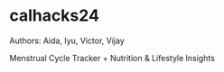 # calhacks24
Authors: Aida, Iyu, Victor, Vijay

Menstrual Cycle Tracker + Nutrition & Lifestyle Insights
